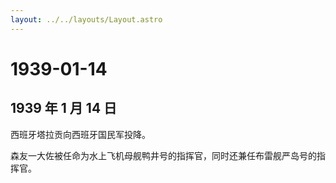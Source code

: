 ```yaml
---
layout: ../../layouts/Layout.astro
---
```


# 1939-01-14

## 1939 年 1 月 14 日

西班牙塔拉贡向西班牙国民军投降。

森友一大佐被任命为水上飞机母舰鸭井号的指挥官，同时还兼任布雷舰严岛号的指挥官。